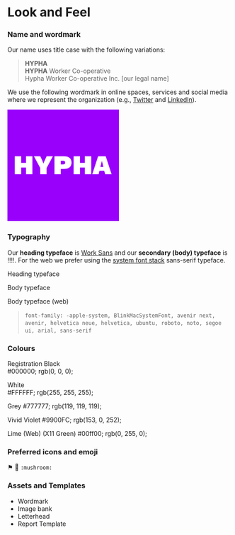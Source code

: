 # Look and Feel

### Name and wordmark

Our name uses title case with the following variations:

> **HYPHA**  
> **HYPHA** Worker Co-operative  
> Hypha Worker Co-operative Inc. [our legal name]  

We use the following wordmark in online spaces, services and social media where we represent the organization (e.g., [Twitter](https://twitter.com/hyphacoop) and [LinkedIn](https://ca.linkedin.com/company/hyphacoop)). 

<img src="images/hypha-wordmark.png" alt="Hypha Wordmark in white on purple background" width="50%"/>

### Typography

Our **heading typeface** is [Work Sans](https://fonts.google.com/specimen/Work+Sans) and our **secondary (body) typeface** is !!!!. For the web we prefer using the [system font stack](https://css-tricks.com/snippets/css/system-font-stack/) sans-serif typeface.

Heading typeface 
>

Body typeface 
>

Body typeface (web)
> `font-family: -apple-system, BlinkMacSystemFont, avenir next, avenir, helvetica neue, helvetica, ubuntu, roboto, noto, segoe ui, arial, sans-serif`

### Colours

Registration Black   
#000000;
rgb(0, 0, 0);

White     
#FFFFFF;
rgb(255, 255, 255);

Grey 
#777777;
rgb(119, 119, 119);

Vivid Violet
#9900FC;
rgb(153, 0, 252);

Lime (Web) (X11 Green)
#00ff00;
rgb(0, 255, 0);


### Preferred icons and emoji

⚑
🍄 `:mushroom:`


### Assets and Templates

- Wordmark
- Image bank
- Letterhead 
- Report Template
